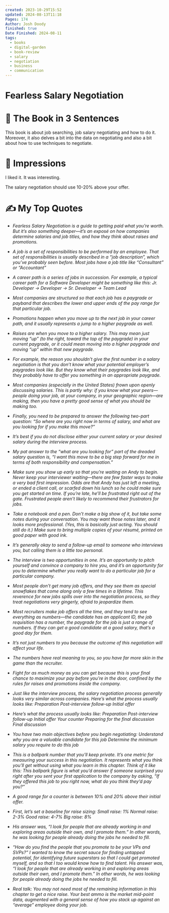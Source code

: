 ```yaml
---
created: 2023-10-29T15:52
updated: 2024-08-13T11:18
Pages: 174
Author: Josh Doody
finished: true
Date Finished: 2024-08-11
tags:
  - books
  - digital-garden
  - book-review
  - salary
  - negotiation
  - business
  - communication
---
```

# Fearless Salary Negotiation


# 🚀 The Book in 3 Sentences
This book is about job searching, job salary negotiating and how to do it. Moreover, it also delves a bit into the data on negotiating and also a bit about how to use techniques to negotiate. 

# 🎨 Impressions

I liked it. It was interesting. 

The salary negotiation should use 10-20%  above your offer. 

# ✍️ My Top  Quotes

- *Fearless Salary Negotiation is a guide to getting paid what you’re worth. But it’s also something deeper—it’s an exposé on how companies determine salaries and job titles, and how they think about raises and promotions.* 
 
- *A job is a set of responsibilities to be performed by an employee. That set of responsibilities is usually described in a “job description”, which you’ve probably seen before. Most jobs have a job title like “Consultant” or “Accountant”* 
 
- *A career path is a series of jobs in succession. For example, a typical career path for a Software Developer might be something like this: Jr. Developer → Developer → Sr. Developer → Team Lead* 
 
- *Most companies are structured so that each job has a paygrade or payband that describes the lower and upper ends of the pay range for that particular job.* 
 
- *Promotions happen when you move up to the next job in your career path, and it usually represents a jump to a higher paygrade as well.* 
 
- *Raises are when you move to a higher salary. This may mean just moving “up” (to the right, toward the top of the paygrade) in your current paygrade, or it could mean moving into a higher paygrade and moving “up” within that new paygrade.* 
 
- *For example, the reason you shouldn’t give the first number in a salary negotiation is that you don’t know what your potential employer’s paygrades look like. But they know what their paygrades look like, and they probably have to offer you something in an appropriate paygrade.* 
 
- *Most companies (especially in the United States) frown upon openly discussing salaries. This is partly why: if you know what your peers—people doing your job, at your company, in your geographic region—are making, then you have a pretty good sense of what you should be making too.* 
 
- *Finally, you need to be prepared to answer the following two-part question: “So where are you right now in terms of salary, and what are you looking for if you make this move?”* 
 
- *It’s best if you do not disclose either your current salary or your desired salary during the interview process.* 
 
- *My pat answer to the “what are you looking for” part of the dreaded salary question is, “I want this move to be a big step forward for me in terms of both responsibility and compensation.”* 
 
- *Make sure you show up early so that you’re waiting on Andy to begin. Never keep your interviewer waiting—there are few faster ways to make a very bad first impression. Odds are that Andy has just left a meeting, or ended a client call, or scarfed down his lunch so he could make sure you get started on time. If you’re late, he’ll be frustrated right out of the gate. Frustrated people aren’t likely to recommend their frustrators for jobs.* 
 
- *Take a notebook and a pen. Don’t make a big show of it, but take some notes during your conversation. You may want those notes later, and it looks more professional. (Yes, this is basically just acting. You should still do it.) Make sure to bring multiple copies of your résumé, printed on good paper with good ink.* 
 
- *It’s generally okay to send a follow-up email to someone who interviews you, but calling them is a little too personal.* 
 
- *The interview is two opportunities in one. It’s an opportunity to pitch yourself and convince a company to hire you, and it’s an opportunity for you to determine whether you really want to do a particular job for a particular company.* 
 
- *Most people don’t get many job offers, and they see them as special snowflakes that come along only a few times in a lifetime. This reverence for new jobs spills over into the negotiation process, so they treat negotiations very gingerly, afraid to jeopardize them.* 
 
- *Most recruiters make job offers all the time, and they tend to see everything as numbers—the candidate has an applicant ID, the job requisition has a number, the paygrade for the job is just a range of numbers. If they can get a good candidate at a good salary, that’s a good day for them.* 
 
- *It’s not just numbers to you because the outcome of this negotiation will affect your life.* 
 
- *The numbers have real meaning to you, so you have far more skin in the game than the recruiter.* 
 
- *Fight for as much money as you can get because this is your final chance to maximize your pay before you’re in the door, confined by the rules for raises and promotions inside the company.* 
 
- *Just like the interview process, the salary negotiation process generally looks very similar across companies. Here’s what the process usually looks like: Preparation Post-interview follow-up Initial offer* 
 
- *Here’s what the process usually looks like: Preparation Post-interview follow-up Initial offer Your counter Preparing for the final discussion Final discussion* 
 
- *You have two main objectives before you begin negotiating: Understand why you are a valuable candidate for this job Determine the minimum salary you require to do this job* 
 
- *This is a ballpark number that you’ll keep private. It’s one metric for measuring your success in this negotiation. It represents what you think you’ll get without using what you learn in this chapter. Think of it like this: This ballpark figure is what you’d answer if someone surprised you right after you sent your first application to the company by asking, “If they offered this job to you right now, what do you think they’d pay you?”* 
 
- *A good range for a counter is between 10% and 20% above their initial offer.* 
 
- *First, let’s set a baseline for raise sizing: Small raise: 1% Normal raise: 2-3% Good raise: 4-7% Big raise: 8%* 
 
- *His answer was, “I look for people that are already working in and exploring areas outside their own, and I promote them.” In other words, he was looking for people already doing the jobs he needed to fill.* 
 
- *“How do you find the people that you promote to be your VPs and SVPs?” I wanted to know the secret sauce for finding untapped potential, for identifying future superstars so that I could get promoted myself, and so that I too would know how to find talent. His answer was, “I look for people that are already working in and exploring areas outside their own, and I promote them.” In other words, he was looking for people already doing the jobs he needed to fill.* 
 
- *Real talk: You may not need most of the remaining information in this chapter to get a nice raise. Your best ammo is the market mid-point data, augmented with a general sense of how you stack up against an “average” employee doing your job.* 
 
